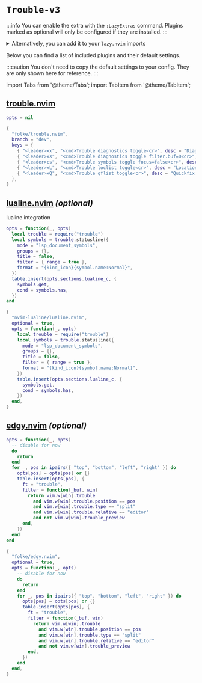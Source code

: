 # `Trouble-v3`

<!-- plugins:start -->

:::info
You can enable the extra with the `:LazyExtras` command.
Plugins marked as optional will only be configured if they are installed.
:::

<details>
<summary>Alternatively, you can add it to your <code>lazy.nvim</code> imports</summary>

```lua title="lua/config/lazy.lua" {4}
require("lazy").setup({
  spec = {
    { "LazyVim/LazyVim", import = "lazyvim.plugins" },
    { import = "lazyvim.plugins.extras.editor.trouble-v3" },
    { import = "plugins" },
  },
})
```

</details>

Below you can find a list of included plugins and their default settings.

:::caution
You don't need to copy the default settings to your config.
They are only shown here for reference.
:::

import Tabs from '@theme/Tabs';
import TabItem from '@theme/TabItem';

## [trouble.nvim](https://github.com/folke/trouble.nvim)

<Tabs>

<TabItem value="opts" label="Options">

```lua
opts = nil
```

</TabItem>


<TabItem value="code" label="Full Spec">

```lua
{
  "folke/trouble.nvim",
  branch = "dev",
  keys = {
    { "<leader>xx", "<cmd>Trouble diagnostics toggle<cr>", desc = "Diagnostics (Trouble)" },
    { "<leader>xX", "<cmd>Trouble diagnostics toggle filter.buf=0<cr>", desc = "Buffer Diagnostics (Trouble)" },
    { "<leader>cs", "<cmd>Trouble symbols toggle focus=false<cr>", desc = "Symbols (Trouble)" },
    { "<leader>xL", "<cmd>Trouble loclist toggle<cr>", desc = "Location List (Trouble)" },
    { "<leader>xQ", "<cmd>Trouble qflist toggle<cr>", desc = "Quickfix List (Trouble)" },
  },
}
```

</TabItem>

</Tabs>

## [lualine.nvim](https://github.com/nvim-lualine/lualine.nvim) _(optional)_

 lualine integration


<Tabs>

<TabItem value="opts" label="Options">

```lua
opts = function(_, opts)
  local trouble = require("trouble")
  local symbols = trouble.statusline({
    mode = "lsp_document_symbols",
    groups = {},
    title = false,
    filter = { range = true },
    format = "{kind_icon}{symbol.name:Normal}",
  })
  table.insert(opts.sections.lualine_c, {
    symbols.get,
    cond = symbols.has,
  })
end
```

</TabItem>


<TabItem value="code" label="Full Spec">

```lua
{
  "nvim-lualine/lualine.nvim",
  optional = true,
  opts = function(_, opts)
    local trouble = require("trouble")
    local symbols = trouble.statusline({
      mode = "lsp_document_symbols",
      groups = {},
      title = false,
      filter = { range = true },
      format = "{kind_icon}{symbol.name:Normal}",
    })
    table.insert(opts.sections.lualine_c, {
      symbols.get,
      cond = symbols.has,
    })
  end,
}
```

</TabItem>

</Tabs>

## [edgy.nvim](https://github.com/folke/edgy.nvim) _(optional)_

<Tabs>

<TabItem value="opts" label="Options">

```lua
opts = function(_, opts)
  -- disable for now
  do
    return
  end
  for _, pos in ipairs({ "top", "bottom", "left", "right" }) do
    opts[pos] = opts[pos] or {}
    table.insert(opts[pos], {
      ft = "trouble",
      filter = function(_buf, win)
        return vim.w[win].trouble
          and vim.w[win].trouble.position == pos
          and vim.w[win].trouble.type == "split"
          and vim.w[win].trouble.relative == "editor"
          and not vim.w[win].trouble_preview
      end,
    })
  end
end
```

</TabItem>


<TabItem value="code" label="Full Spec">

```lua
{
  "folke/edgy.nvim",
  optional = true,
  opts = function(_, opts)
    -- disable for now
    do
      return
    end
    for _, pos in ipairs({ "top", "bottom", "left", "right" }) do
      opts[pos] = opts[pos] or {}
      table.insert(opts[pos], {
        ft = "trouble",
        filter = function(_buf, win)
          return vim.w[win].trouble
            and vim.w[win].trouble.position == pos
            and vim.w[win].trouble.type == "split"
            and vim.w[win].trouble.relative == "editor"
            and not vim.w[win].trouble_preview
        end,
      })
    end
  end,
}
```

</TabItem>

</Tabs>

<!-- plugins:end -->
